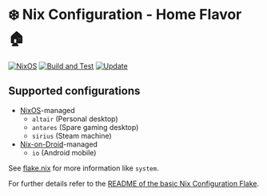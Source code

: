 # :snowflake: Nix Configuration - Home Flavor :house:

[![NixOS][nixos-badge]][nixos]
[![Build and Test][ci-badge]][ci]
[![Update][update-badge]][update]

## Supported configurations

* [NixOS][nixos]-managed
  * `altair` (Personal desktop)
  * `antares` (Spare gaming desktop)
  * `sirius` (Steam machine)
* [Nix-on-Droid][nix-on-droid]-managed
  * `io` (Android mobile)

See [flake.nix](flake.nix) for more information like `system`.

For further details refer to the [README of the basic Nix Configuration Flake][nixcfg].

[ci]: https://github.com/christianharke/nixcfg-home/actions/workflows/ci.yml
[ci-badge]: https://github.com/christianharke/nixcfg-home/actions/workflows/ci.yml/badge.svg
[update]: https://github.com/christianharke/nixcfg-home/actions/workflows/update.yml
[update-badge]: https://github.com/christianharke/nixcfg-home/actions/workflows/update.yml/badge.svg

[home-manager]: https://github.com/nix-community/home-manager
[nix-on-droid]: https://nix-community.github.io/nix-on-droid
[nixos]: https://nixos.org/
[nixos-badge]: https://img.shields.io/badge/NixOS-22.11-blue.svg?logo=NixOS&logoColor=white
[nixcfg]: https://github.com/christianharke/nixcfg

